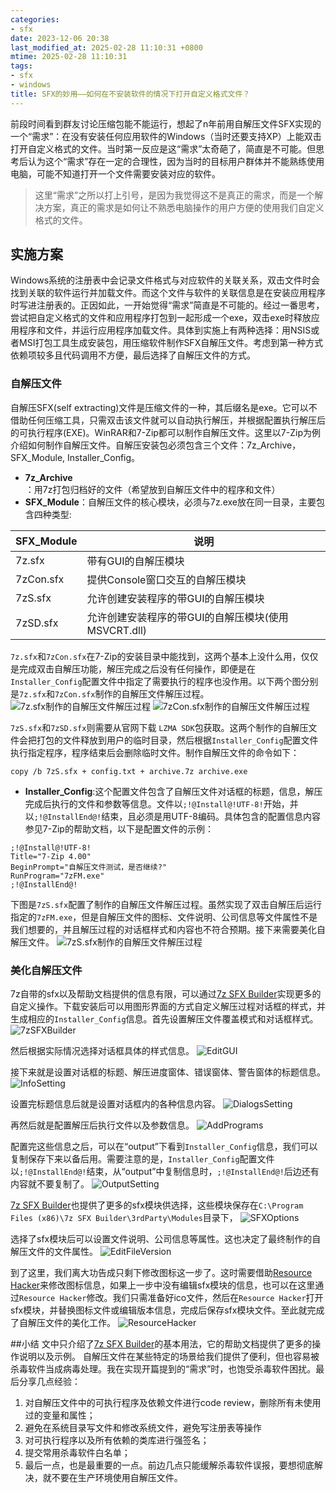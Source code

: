 ```yaml
---
categories:
- sfx
date: 2023-12-06 20:38
last_modified_at: 2025-02-28 11:10:31 +0800
mtime: 2025-02-28 11:10:31
tags:
- sfx
- windows
title: SFX的妙用——如何在不安装软件的情况下打开自定义格式文件？
---
```


前段时间看到群友讨论压缩包能不能运行，想起了n年前用自解压文件SFX实现的一个“需求”：在没有安装任何应用软件的Windows（当时还要支持XP）上能双击打开自定义格式的文件。当时第一反应是这“需求”太奇葩了，简直是不可能。但思考后认为这个“需求”存在一定的合理性，因为当时的目标用户群体并不能熟练使用电脑，可能不知道打开一个文件需要安装对应的软件。
> 这里“需求”之所以打上引号，是因为我觉得这不是真正的需求，而是一个解决方案，真正的需求是如何让不熟悉电脑操作的用户方便的使用我们自定义格式的文件。

## 实施方案
Windows系统的注册表中会记录文件格式与对应软件的关联关系，双击文件时会找到关联的软件运行并加载文件。而这个文件与软件的关联信息是在安装应用程序时写进注册表的。正因如此，一开始觉得“需求”简直是不可能的。经过一番思考，尝试把自定义格式的文件和应用程序打包到一起形成一个exe，双击exe时释放应用程序和文件，并运行应用程序加载文件。具体到实施上有两种选择：用NSIS或者MSI打包工具生成安装包，用压缩软件制作SFX自解压文件。考虑到第一种方式依赖项较多且代码调用不方便，最后选择了自解压文件的方式。

### 自解压文件
自解压SFX(self extracting)文件是压缩文件的一种，其后缀名是exe。它可以不借助任何压缩工具，只需双击该文件就可以自动执行解压，并根据配置执行解压后的可执行程序(EXE)。WinRAR和7-Zip都可以制作自解压文件。这里以7-Zip为例介绍如何制作自解压文件。自解压安装包必须包含三个文件：7z_Archive，SFX_Module, Installer_Config。
* **7z_Archive**：用7z打包归档好的文件（希望放到自解压文件中的程序和文件）
* **SFX_Module**：自解压文件的核心模块，必须与7z.exe放在同一目录，主要包含四种类型:

|SFX_Module|说明|
|---|---|
|7z.sfx|带有GUI的自解压模块|
|7zCon.sfx|提供Console窗口交互的自解压模块|
|7zS.sfx|允许创建安装程序的带GUI的自解压模块 |
|7zSD.sfx|允许创建安装程序的带GUI的自解压模块(使用MSVCRT.dll)|

`7z.sfx`和`7zCon.sfx`在7-Zip的安装目录中能找到，这两个基本上没什么用，仅仅是完成双击自解压功能，解压完成之后没有任何操作，即便是在`Installer_Config`配置文件中指定了需要执行的程序也没作用。以下两个图分别是`7z.sfx`和`7zCon.sfx`制作的自解压文件解压过程。
![7z.sfx制作的自解压文件解压过程](https://eb19df4.webp.li/2025/02/7z.sfx制作的自解压文件解压过程.jpeg)
![7zCon.sfx制作的自解压文件解压过程](https://eb19df4.webp.li/2025/02/7zCon.sfx制作的自解压文件解压过程.jpg)

`7zS.sfx`和`7zSD.sfx`则需要从官网下载 `LZMA SDK`包获取。这两个制作的自解压文件会把打包的文件释放到用户的临时目录，然后根据`Installer_Config`配置文件执行指定程序，程序结束后会删除临时文件。制作自解压文件的命令如下：
```
copy /b 7zS.sfx + config.txt + archive.7z archive.exe
```

* **Installer_Config**:这个配置文件包含了自解压文件对话框的标题，信息，解压完成后执行的文件和参数等信息。文件以`;!@Install@!UTF-8!`开始，并以`;!@InstallEnd@!`结束，且必须是用UTF-8编码。具体包含的配置信息内容参见7-Zip的帮助文档，以下是配置文件的示例：
```
;!@Install@!UTF-8!
Title="7-Zip 4.00"
BeginPrompt="自解压文件测试，是否继续?"
RunProgram="7zFM.exe"
;!@InstallEnd@!
```
下图是`7zS.sfx`配置了制作的自解压文件解压过程。虽然实现了双击自解压后运行指定的`7zFM.exe`，但是自解压文件的图标、文件说明、公司信息等文件属性不是我们想要的，并且解压过程的对话框样式和内容也不符合预期。接下来需要美化自解压文件。
![7zS.sfx制作的自解压文件解压过程](https://eb19df4.webp.li/2025/02/7zS.sfx制作的自解压文件解压过程.gif)

### 美化自解压文件
7z自带的sfx以及帮助文档提供的信息有限，可以通过[7z SFX Builder](https://sourceforge.net/projects/s-zipsfxbuilder/)实现更多的自定义操作。下载安装后可以用图形界面的方式自定义解压过程对话框的样式，并生成相应的`Installer_Config`信息。首先设置解压文件覆盖模式和对话框样式。
![7zSFXBuilder](https://eb19df4.webp.li/2025/02/7zSFXBuilder.jpg)


然后根据实际情况选择对话框具体的样式信息。
![EditGUI](https://eb19df4.webp.li/2025/02/EditGUI.jpg)

接下来就是设置对话框的标题、解压进度窗体、错误窗体、警告窗体的标题信息。
![InfoSetting](https://eb19df4.webp.li/2025/02/InfoSetting.jpg)

设置完标题信息后就是设置对话框内的各种信息内容。
![DialogsSetting](https://eb19df4.webp.li/2025/02/DialogsSetting.jpg)

再然后就是配置解压后执行文件以及参数信息。
![AddPrograms](https://eb19df4.webp.li/2025/02/AddPrograms.jpg)

配置完这些信息之后，可以在“output”下看到`Installer_Config`信息，我们可以复制保存下来以备后用。需要注意的是，`Installer_Config`配置文件以`;!@InstallEnd@!`结束，从“output”中复制信息时，`;!@InstallEnd@!`后边还有内容就不要复制了。
![OutputSetting](https://eb19df4.webp.li/2025/02/OutputSetting.jpg)

[7z SFX Builder](https://sourceforge.net/projects/s-zipsfxbuilder/)也提供了更多的sfx模块供选择，这些模块保存在`C:\Program Files (x86)\7z SFX Builder\3rdParty\Modules`目录下，
![SFXOptions](https://eb19df4.webp.li/2025/02/SFXOptions.jpg)

选择了sfx模块后可以设置文件说明、公司信息等属性。这也决定了最终制作的自解压文件的文件属性。
![EditFileVersion](https://eb19df4.webp.li/2025/02/EditFileVersion.jpg)

到了这里，我们离大功告成只剩下修改图标这一步了。这时需要借助[Resource Hacker](https://angusj.com/resourcehacker/)来修改图标信息，如果上一步中没有编辑sfx模块的信息，也可以在这里通过`Resource Hacker`修改。我们只需准备好ico文件，然后在`Resource Hacker`打开sfx模块，并替换图标文件或编辑版本信息，完成后保存sfx模块文件。至此就完成了自解压文件的美化工作。
![ResourceHacker](https://eb19df4.webp.li/2025/02/ResourceHacker.jpg)

##小结
文中只介绍了[7z SFX Builder](https://sourceforge.net/projects/s-zipsfxbuilder/)的基本用法，它的帮助文档提供了更多的操作说明以及示例。
自解压文件在某些特定的场景给我们提供了便利，但也容易被杀毒软件当成病毒处理。我在实现开篇提到的“需求”时，也饱受杀毒软件困扰。最后分享几点经验：
1. 对自解压文件中的可执行程序及依赖文件进行code review，删除所有未使用过的变量和属性；
2. 避免在系统目录写文件和修改系统文件，避免写注册表等操作
3. 对可执行程序以及所有依赖的类库进行强签名；
4. 提交常用杀毒软件白名单；
5. 最后一点，也是最重要的一点。前边几点只能缓解杀毒软件误报，要想彻底解决，就不要在生产环境使用自解压文件。